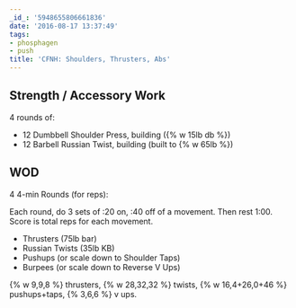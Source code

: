 ```yaml
---
_id_: '5948655806661836'
date: '2016-08-17 13:37:49'
tags:
- phosphagen
- push
title: 'CFNH: Shoulders, Thrusters, Abs'
---
```


## Strength / Accessory Work

4 rounds of:

- 12 Dumbbell Shoulder Press, building ({% w 15lb db %})
- 12 Barbell Russian Twist, building (built to {% w 65lb %})



## WOD

4 4-min Rounds (for reps):

Each round, do 3 sets of :20 on, :40 off of a movement. Then rest 1:00. Score is total reps for each movement.

- Thrusters (75lb bar)
- Russian Twists (35lb KB)
- Pushups (or scale down to Shoulder Taps)
- Burpees (or scale down to Reverse V Ups)

{% w 9,9,8 %} thrusters, {% w 28,32,32 %} twists, {% w 16,4+26,0+46 %} pushups+taps, {% 3,6,6 %} v ups.
